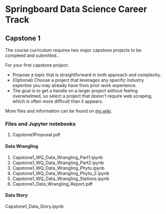 # Springboard Data Science Career Track
## Capstone 1

The course curriculum requires two major capstone projects to be compleed and submitted.. 

For your first capstone project:
   * Propose a topic that is straightforward in both approach and complexity.
   * (Optional) Choose a project that leverages any specific industry expertise you may already have from prior work experience.
   * The goal is to get a handle on a larger project without feeling overwhelmed, so select a project that doesn’t require web scraping, which is often more difficult than it appears.

More files and information can be found on [my wiki](http://wiki.cfcl.com/Vicki/Datascience).

### Files and Jupyter notebooks
  1. Capstone1Proposal.pdf
   
#### Data Wrangling

  1. Capstone1_WQ_Data_Wrangling_Part1.ipynb	
  2. Capstone1_WQ_Data_Wrangling_Part2.ipynb	
  3. Capstone1_WQ_Data_Wrangling_Phyto.ipynb
  4. Capstone1_WQ_Data_Wrangling_Phyto_2.ipynb
  5. Capstone1_WQ_Data_Wrangling_Stations.ipynb
  6. Capstone1_Data_Wrangling_Report.pdf

#### Data Story
Capstone1_Data_Story.ipynb

